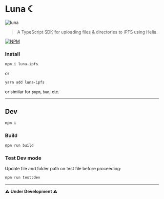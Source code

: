 # Luna ☾

![luna](https://github.com/user-attachments/assets/8e8a669c-3e04-4d76-8cb8-2f2308b0c2f0)

> A TypeScript SDK for uploading files & directories to IPFS using Helia.

[![NPM](https://img.shields.io/badge/NPM-%23CB3837.svg?style=for-the-badge&logo=npm&logoColor=white)](https://www.npmjs.com/package/luna-ipfs) 

### Install

```sh
npm i luna-ipfs
```

or

```sh
yarn add luna-ipfs
```
or similar for `pnpm`, `bun`, etc.

---

## Dev

```sh
npm i
```

### Build

```sh
npm run build
```

### Test Dev mode

Update file and folder path on test file before proceeding:

```sh
npm run test:dev
```

---

**⚠️ Under Development ⚠️**
